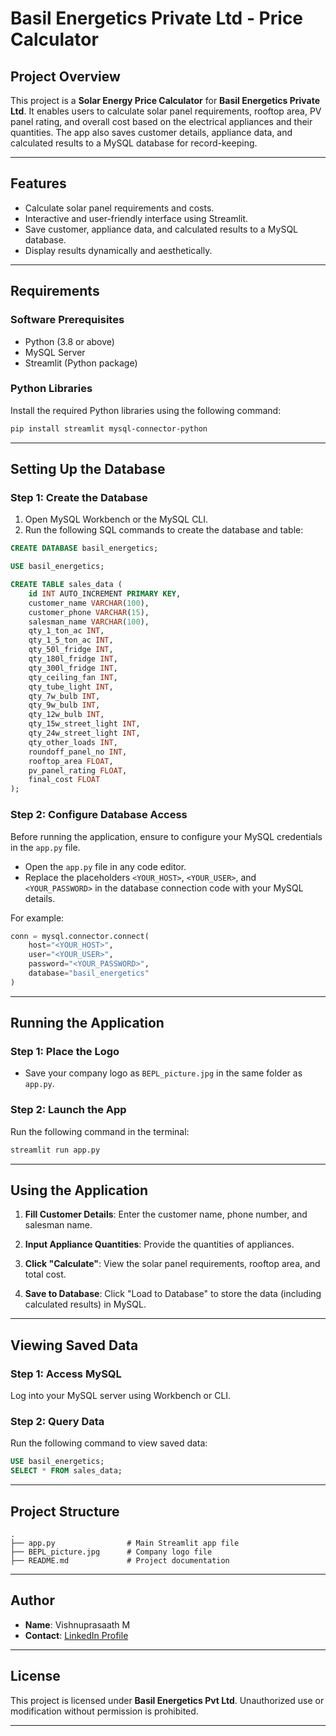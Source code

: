 # **Basil Energetics Private Ltd - Price Calculator**

## **Project Overview**
This project is a **Solar Energy Price Calculator** for **Basil Energetics Private Ltd**. It enables users to calculate solar panel requirements, rooftop area, PV panel rating, and overall cost based on the electrical appliances and their quantities. The app also saves customer details, appliance data, and calculated results to a MySQL database for record-keeping.

---

## **Features**
- Calculate solar panel requirements and costs.
- Interactive and user-friendly interface using Streamlit.
- Save customer, appliance data, and calculated results to a MySQL database.
- Display results dynamically and aesthetically.

---

## **Requirements**

### **Software Prerequisites**
- Python (3.8 or above)
- MySQL Server
- Streamlit (Python package)

### **Python Libraries**
Install the required Python libraries using the following command:
```bash
pip install streamlit mysql-connector-python
```

---

## **Setting Up the Database**

### **Step 1: Create the Database**
1. Open MySQL Workbench or the MySQL CLI.
2. Run the following SQL commands to create the database and table:
```sql
CREATE DATABASE basil_energetics;

USE basil_energetics;

CREATE TABLE sales_data (
    id INT AUTO_INCREMENT PRIMARY KEY,
    customer_name VARCHAR(100),
    customer_phone VARCHAR(15),
    salesman_name VARCHAR(100),
    qty_1_ton_ac INT,
    qty_1_5_ton_ac INT,
    qty_50l_fridge INT,
    qty_180l_fridge INT,
    qty_300l_fridge INT,
    qty_ceiling_fan INT,
    qty_tube_light INT,
    qty_7w_bulb INT,
    qty_9w_bulb INT,
    qty_12w_bulb INT,
    qty_15w_street_light INT,
    qty_24w_street_light INT,
    qty_other_loads INT,
    roundoff_panel_no INT,
    rooftop_area FLOAT,
    pv_panel_rating FLOAT,
    final_cost FLOAT
);
```

### **Step 2: Configure Database Access**
Before running the application, ensure to configure your MySQL credentials in the `app.py` file.

- Open the `app.py` file in any code editor.
- Replace the placeholders `<YOUR_HOST>`, `<YOUR_USER>`, and `<YOUR_PASSWORD>` in the database connection code with your MySQL details.

For example:
```python
conn = mysql.connector.connect(
    host="<YOUR_HOST>",
    user="<YOUR_USER>",
    password="<YOUR_PASSWORD>",
    database="basil_energetics"
)
```

---

## **Running the Application**

### **Step 1: Place the Logo**
- Save your company logo as `BEPL_picture.jpg` in the same folder as `app.py`.

### **Step 2: Launch the App**
Run the following command in the terminal:
```bash
streamlit run app.py
```

---

## **Using the Application**

1. **Fill Customer Details**:
   Enter the customer name, phone number, and salesman name.

2. **Input Appliance Quantities**:
   Provide the quantities of appliances.

3. **Click "Calculate"**:
   View the solar panel requirements, rooftop area, and total cost.

4. **Save to Database**:
   Click "Load to Database" to store the data (including calculated results) in MySQL.

---

## **Viewing Saved Data**

### **Step 1: Access MySQL**
Log into your MySQL server using Workbench or CLI.

### **Step 2: Query Data**
Run the following command to view saved data:
```sql
USE basil_energetics;
SELECT * FROM sales_data;
```

---

## **Project Structure**

```plaintext
.
├── app.py                # Main Streamlit app file
├── BEPL_picture.jpg      # Company logo file
├── README.md             # Project documentation
```

---

## **Author**
- **Name**: Vishnuprasaath M
- **Contact**: [LinkedIn Profile](https://www.linkedin.com/in/vishnuprasaath-m-0298a0287)

---

## **License**
This project is licensed under **Basil Energetics Pvt Ltd**. Unauthorized use or modification without permission is prohibited.

---
